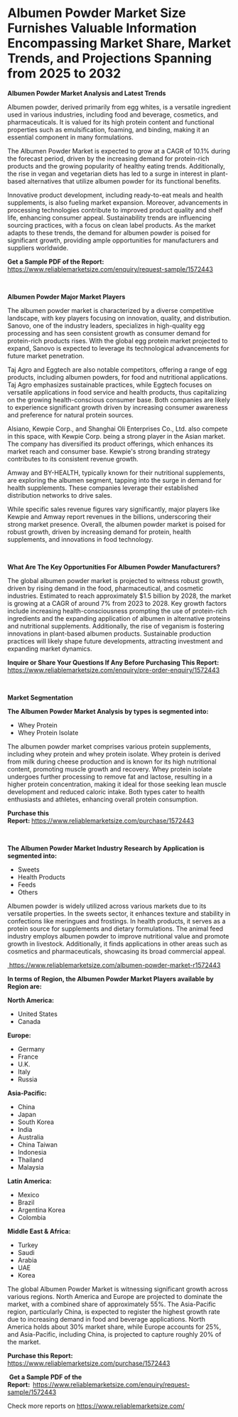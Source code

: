 <p><h1>Albumen Powder Market Size Furnishes Valuable Information Encompassing Market Share, Market Trends, and Projections Spanning from 2025 to 2032</h1></p><p><strong>Albumen Powder Market Analysis and Latest Trends</strong></p>
<p><p>Albumen powder, derived primarily from egg whites, is a versatile ingredient used in various industries, including food and beverage, cosmetics, and pharmaceuticals. It is valued for its high protein content and functional properties such as emulsification, foaming, and binding, making it an essential component in many formulations. </p><p>The Albumen Powder Market is expected to grow at a CAGR of 10.1% during the forecast period, driven by the increasing demand for protein-rich products and the growing popularity of healthy eating trends. Additionally, the rise in vegan and vegetarian diets has led to a surge in interest in plant-based alternatives that utilize albumen powder for its functional benefits. </p><p>Innovative product development, including ready-to-eat meals and health supplements, is also fueling market expansion. Moreover, advancements in processing technologies contribute to improved product quality and shelf life, enhancing consumer appeal. Sustainability trends are influencing sourcing practices, with a focus on clean label products. As the market adapts to these trends, the demand for albumen powder is poised for significant growth, providing ample opportunities for manufacturers and suppliers worldwide.</p></p>
<p><strong>Get a Sample PDF of the Report:&nbsp;</strong> <a href="https://www.reliablemarketsize.com/enquiry/request-sample/1572443?utm_campaign=3126&utm_medium=2&utm_source=Github&utm_content=ia&utm_term=07042025&utm_id=albumen-powder">https://www.reliablemarketsize.com/enquiry/request-sample/1572443</a></p>
<p>&nbsp;</p>
<p><strong>Albumen Powder Major Market Players</strong></p>
<p><p>The albumen powder market is characterized by a diverse competitive landscape, with key players focusing on innovation, quality, and distribution. Sanovo, one of the industry leaders, specializes in high-quality egg processing and has seen consistent growth as consumer demand for protein-rich products rises. With the global egg protein market projected to expand, Sanovo is expected to leverage its technological advancements for future market penetration.</p><p>Taj Agro and Eggtech are also notable competitors, offering a range of egg products, including albumen powders, for food and nutritional applications. Taj Agro emphasizes sustainable practices, while Eggtech focuses on versatile applications in food service and health products, thus capitalizing on the growing health-conscious consumer base. Both companies are likely to experience significant growth driven by increasing consumer awareness and preference for natural protein sources.</p><p>Alsiano, Kewpie Corp., and Shanghai Oli Enterprises Co., Ltd. also compete in this space, with Kewpie Corp. being a strong player in the Asian market. The company has diversified its product offerings, which enhances its market reach and consumer base. Kewpie's strong branding strategy contributes to its consistent revenue growth.</p><p>Amway and BY-HEALTH, typically known for their nutritional supplements, are exploring the albumen segment, tapping into the surge in demand for health supplements. These companies leverage their established distribution networks to drive sales.</p><p>While specific sales revenue figures vary significantly, major players like Kewpie and Amway report revenues in the billions, underscoring their strong market presence. Overall, the albumen powder market is poised for robust growth, driven by increasing demand for protein, health supplements, and innovations in food technology.</p></p>
<p>&nbsp;</p>
<p><strong>What Are The Key Opportunities For Albumen Powder Manufacturers?</strong></p>
<p><p>The global albumen powder market is projected to witness robust growth, driven by rising demand in the food, pharmaceutical, and cosmetic industries. Estimated to reach approximately $1.5 billion by 2028, the market is growing at a CAGR of around 7% from 2023 to 2028. Key growth factors include increasing health-consciousness prompting the use of protein-rich ingredients and the expanding application of albumen in alternative proteins and nutritional supplements. Additionally, the rise of veganism is fostering innovations in plant-based albumen products. Sustainable production practices will likely shape future developments, attracting investment and expanding market dynamics.</p></p>
<p><strong>Inquire or Share Your Questions If Any Before Purchasing This Report:</strong> <a href="https://www.reliablemarketsize.com/enquiry/pre-order-enquiry/1572443?utm_campaign=3126&utm_medium=2&utm_source=Github&utm_content=ia&utm_term=07042025&utm_id=albumen-powder">https://www.reliablemarketsize.com/enquiry/pre-order-enquiry/1572443</a></p>
<p>&nbsp;</p>
<p><strong>Market Segmentation</strong></p>
<p><strong>The Albumen Powder Market Analysis by types is segmented into:</strong></p>
<p><ul><li>Whey Protein</li><li>Whey Protein Isolate</li></ul></p>
<p><p>The albumen powder market comprises various protein supplements, including whey protein and whey protein isolate. Whey protein is derived from milk during cheese production and is known for its high nutritional content, promoting muscle growth and recovery. Whey protein isolate undergoes further processing to remove fat and lactose, resulting in a higher protein concentration, making it ideal for those seeking lean muscle development and reduced caloric intake. Both types cater to health enthusiasts and athletes, enhancing overall protein consumption.</p></p>
<p><strong>Purchase this Report:&nbsp;</strong><a href="https://www.reliablemarketsize.com/purchase/1572443?utm_campaign=3126&utm_medium=2&utm_source=Github&utm_content=ia&utm_term=07042025&utm_id=albumen-powder">https://www.reliablemarketsize.com/purchase/1572443</a></p>
<p>&nbsp;</p>
<p><strong>The Albumen Powder Market Industry Research by Application is segmented into:</strong></p>
<p><ul><li>Sweets</li><li>Health Products</li><li>Feeds</li><li>Others</li></ul></p>
<p><p>Albumen powder is widely utilized across various markets due to its versatile properties. In the sweets sector, it enhances texture and stability in confections like meringues and frostings. In health products, it serves as a protein source for supplements and dietary formulations. The animal feed industry employs albumen powder to improve nutritional value and promote growth in livestock. Additionally, it finds applications in other areas such as cosmetics and pharmaceuticals, showcasing its broad commercial appeal.</p></p>
<p><a href="https://www.reliablemarketsize.com/albumen-powder-market-r1572443?utm_campaign=3126&utm_medium=2&utm_source=Github&utm_content=ia&utm_term=07042025&utm_id=albumen-powder">&nbsp;https://www.reliablemarketsize.com/albumen-powder-market-r1572443</a></p>
<p><strong>In terms of Region, the Albumen Powder Market Players available by Region are:</strong></p>
<p>
    <p> <strong> North America: </strong>
        <ul>
            <li>United States</li>
            <li>Canada</li>
        </ul>
        </p> 
    <p> <strong> Europe: </strong>
        <ul>
            <li>Germany</li>
            <li>France</li>
            <li>U.K.</li>
            <li>Italy</li>
            <li>Russia</li>
        </ul>
        </p> 
    <p> <strong> Asia-Pacific: </strong>
        <ul>
            <li>China</li>
            <li>Japan</li>
            <li>South Korea</li>
            <li>India</li>
            <li>Australia</li>
            <li>China Taiwan</li>
            <li>Indonesia</li>
            <li>Thailand</li>
            <li>Malaysia</li>
        </ul>
        </p> 
    <p> <strong> Latin America: </strong>
        <ul>
            <li>Mexico</li>
            <li>Brazil</li>
            <li>Argentina Korea</li>
            <li>Colombia</li>
        </ul>
        </p> 
    <p> <strong> Middle East & Africa: </strong>
        <ul>
            <li>Turkey</li>
            <li>Saudi</li>
            <li>Arabia</li>
            <li>UAE</li>
            <li>Korea</li>
        </ul>
    </p>
    </p>
<p><p>The global Albumen Powder Market is witnessing significant growth across various regions. North America and Europe are projected to dominate the market, with a combined share of approximately 55%. The Asia-Pacific region, particularly China, is expected to register the highest growth rate due to increasing demand in food and beverage applications. North America holds about 30% market share, while Europe accounts for 25%, and Asia-Pacific, including China, is projected to capture roughly 20% of the market.</p></p>
<p><strong>Purchase this Report: </strong><a href="https://www.reliablemarketsize.com/purchase/1572443?utm_campaign=3126&utm_medium=2&utm_source=Github&utm_content=ia&utm_term=07042025&utm_id=albumen-powder">https://www.reliablemarketsize.com/purchase/1572443</a></p>
<p>&nbsp;<strong>Get a Sample PDF of the Report:&nbsp;&nbsp;</strong><a href="https://www.reliablemarketsize.com/enquiry/request-sample/1572443?utm_campaign=3126&utm_medium=2&utm_source=Github&utm_content=ia&utm_term=07042025&utm_id=albumen-powder">https://www.reliablemarketsize.com/enquiry/request-sample/1572443</a></p>
<p><strong></strong></p>
<p>Check more reports on <a href="https://www.reliablemarketsize.com/?utm_campaign=3126&utm_medium=2&utm_source=Github&utm_content=ia&utm_term=07042025&utm_id=albumen-powder">https://www.reliablemarketsize.com/</a></p>